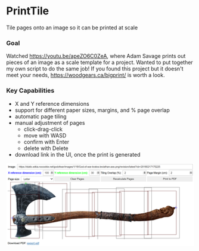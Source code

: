 # PrintTile
Tile pages onto an image so it can be printed at scale

### Goal
Watched https://youtu.be/apeZO6C0ZeA, where Adam Savage prints out pieces of an image as a scale template for a project. Wanted to put together my own script to do the same job! If you found this project but it doesn't meet your needs, https://woodgears.ca/bigprint/ is worth a look.

### Key Capabilities
  * X and Y reference dimensions
  * support for different paper sizes, margins, and % page overlap
  * automatic page tiling
  * manual adjustment of pages
      * click-drag-click
      * move with WASD
      * confirm with Enter
      * delete with Delete
  * download link in the UI, once the print is generated

![usage example](sample.PNG)
